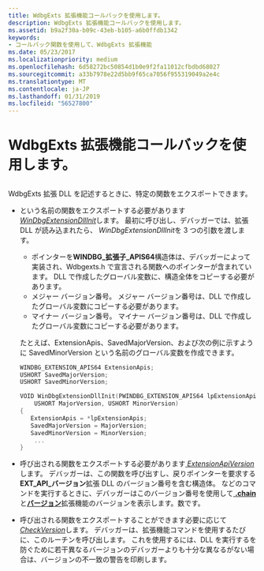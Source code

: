 ```yaml
---
title: WdbgExts 拡張機能コールバックを使用します。
description: WdbgExts 拡張機能コールバックを使用します。
ms.assetid: b9a2f30a-b09c-43eb-b105-a6b0ffdb1342
keywords:
- コールバック関数を使用して、WdbgExts 拡張機能
ms.date: 05/23/2017
ms.localizationpriority: medium
ms.openlocfilehash: 6d58272bc50854d1b0e9f2fa11012cfbdbd68027
ms.sourcegitcommit: a33b7978e22d5bb9f65ca7056f955319049a2e4c
ms.translationtype: MT
ms.contentlocale: ja-JP
ms.lasthandoff: 01/31/2019
ms.locfileid: "56527800"
---
```

# <a name="using-wdbgexts-extension-callbacks"></a>WdbgExts 拡張機能コールバックを使用します。


## <span id="ddk_using_wdbgexts_extension_callbacks_dbwx"></span><span id="DDK_USING_WDBGEXTS_EXTENSION_CALLBACKS_DBWX"></span>


WdbgExts 拡張 DLL を記述するときに、特定の関数をエクスポートできます。

-   という名前の関数をエクスポートする必要があります[ *WinDbgExtensionDllInit*](https://msdn.microsoft.com/library/windows/hardware/ff561303)します。 最初に呼び出し、デバッガーでは、拡張 DLL が読み込まれたら、 *WinDbgExtensionDllInit*を 3 つの引数を渡します。

    -   ポインターを**WINDBG\_拡張子\_APIS64**構造体は、デバッガーによって実装され、Wdbgexts.h で宣言される関数へのポインターが含まれています。 DLL で作成したグローバル変数に、構造全体をコピーする必要があります。
    -   メジャー バージョン番号。 メジャー バージョン番号は、DLL で作成したグローバル変数にコピーする必要があります。
    -   マイナー バージョン番号。 マイナー バージョン番号は、DLL で作成したグローバル変数にコピーする必要があります。

    たとえば、ExtensionApis、SavedMajorVersion、および次の例に示すように SavedMinorVersion という名前のグローバル変数を作成できます。

    ```cpp
    WINDBG_EXTENSION_APIS64 ExtensionApis;
    USHORT SavedMajorVersion;
    USHORT SavedMinorVersion;

    VOID WinDbgExtensionDllInit(PWINDBG_EXTENSION_APIS64 lpExtensionApis,
        USHORT MajorVersion, USHORT MinorVersion)
    {
       ExtensionApis = *lpExtensionApis;
       SavedMajorVersion = MajorVersion;
       SavedMinorVersion = MinorVersion;
        ...
    }
    ```

-   呼び出される関数をエクスポートする必要があります[ *ExtensionApiVersion*](https://msdn.microsoft.com/library/windows/hardware/ff543968)します。 デバッガーは、この関数を呼び出すし、戻りポインターを要求する**EXT\_API\_バージョン**拡張 DLL のバージョン番号を含む構造体。 などのコマンドを実行するときに、デバッガーはこのバージョン番号を使用して[ **.chain** ](-chain--list-debugger-extensions-.md)と[**バージョン**](version--show-debugger-version-.md)拡張機能のバージョンを表示します。数です。

-   呼び出される関数をエクスポートすることができます必要に応じて[ *CheckVersion*](https://msdn.microsoft.com/library/windows/hardware/ff539096)します。 デバッガーは、拡張機能コマンドを使用するたびに、このルーチンを呼び出します。 これを使用するには、DLL を実行するを防ぐために若干異なるバージョンのデバッガーよりも十分な異なるがない場合は、バージョンの不一致の警告を印刷します。

 

 





